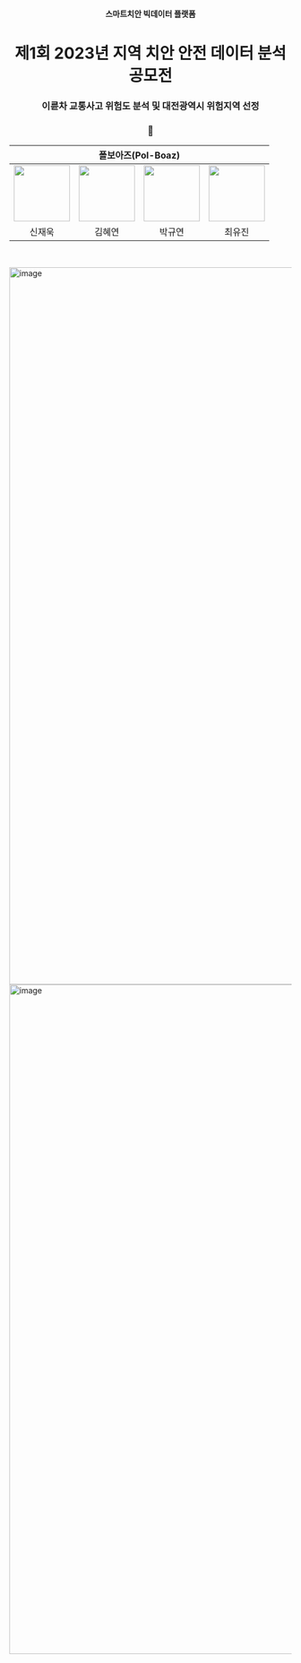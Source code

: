 <h4 align='center'> 스마트치안 빅데이터 플랫폼 </h4>

<h1 align='center'> 제1회 2023년 지역 치안 안전 데이터 분석 공모전 </h1>

<h3 align='center'> 이륜차 교통사고 위험도 분석 및 대전광역시 위험지역 선정 </h3>

<h3 align='center'> 🛵 </h3>

<div align='center'>

<table>
    <thead>
        <tr>
            <th colspan="4"> 폴보아즈(Pol-Boaz) </th>
        </tr>
    </thead>
    <tbody>
        <tr>
          <tr>
            <td align='center'><a href="https://github.com/jwshin0908"><img src="https://avatars.githubusercontent.com/u/59306720?v=4" width="100" height="100"></td>
            <td align='center'><a href="https://github.com/yeoniiii"><img src="https://avatars.githubusercontent.com/u/76769871?v=4" width="100" height="100"></td>
            <td align='center'><a href="https://github.com/noooey"><img src="https://avatars.githubusercontent.com/u/66217855?v=4" width="100" height="100"></td>
            <td align='center'><a href="https://github.com/youjin0450"><img src="https://avatars.githubusercontent.com/u/66248758?v=4" width="100" height="100"></td>
          </tr>
          <tr>
            <td align='center'>신재욱</td>
            <td align='center'>김혜연</td>
            <td align='center'>박규연</td>
            <td align='center'>최유진</td>
          </tr>
        </tr>
    </tbody>
</table>

</div>

&nbsp;  

<img width="1280" alt="image" src="https://user-images.githubusercontent.com/66217855/218969595-86ae8686-4cdc-4307-bdd6-dfa4e75a1aa9.png">

<img width="1195" alt="image" src="https://user-images.githubusercontent.com/66217855/218964599-bb94a3fc-88b3-4dde-a58e-5dfc8fd6b4d1.png">

&nbsp; 

